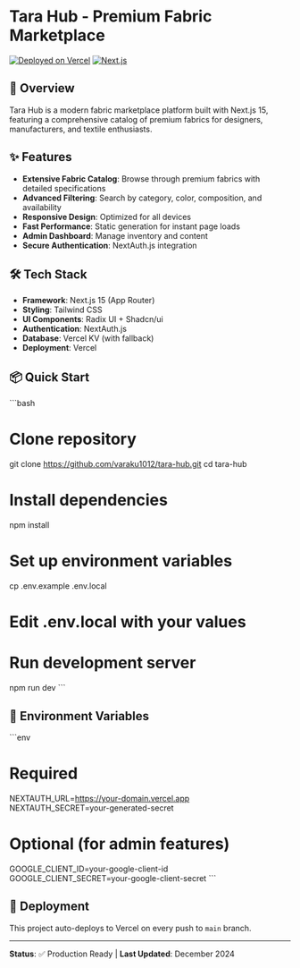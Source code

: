 # Tara Hub - Premium Fabric Marketplace

[![Deployed on Vercel](https://img.shields.io/badge/Deployed%20on-Vercel-black?style=for-the-badge&logo=vercel)](https://tara-hub.vercel.app)
[![Next.js](https://img.shields.io/badge/Next.js-15-black?style=for-the-badge&logo=next.js)](https://nextjs.org)

## 🚀 Overview

Tara Hub is a modern fabric marketplace platform built with Next.js 15, featuring a comprehensive catalog of premium fabrics for designers, manufacturers, and textile enthusiasts.

## ✨ Features

- **Extensive Fabric Catalog**: Browse through premium fabrics with detailed specifications
- **Advanced Filtering**: Search by category, color, composition, and availability
- **Responsive Design**: Optimized for all devices
- **Fast Performance**: Static generation for instant page loads
- **Admin Dashboard**: Manage inventory and content
- **Secure Authentication**: NextAuth.js integration

## 🛠️ Tech Stack

- **Framework**: Next.js 15 (App Router)
- **Styling**: Tailwind CSS
- **UI Components**: Radix UI + Shadcn/ui
- **Authentication**: NextAuth.js
- **Database**: Vercel KV (with fallback)
- **Deployment**: Vercel

## 📦 Quick Start

\`\`\`bash
# Clone repository
git clone https://github.com/varaku1012/tara-hub.git
cd tara-hub

# Install dependencies
npm install

# Set up environment variables
cp .env.example .env.local
# Edit .env.local with your values

# Run development server
npm run dev
\`\`\`

## 🔧 Environment Variables

\`\`\`env
# Required
NEXTAUTH_URL=https://your-domain.vercel.app
NEXTAUTH_SECRET=your-generated-secret

# Optional (for admin features)
GOOGLE_CLIENT_ID=your-google-client-id
GOOGLE_CLIENT_SECRET=your-google-client-secret
\`\`\`

## 🚀 Deployment

This project auto-deploys to Vercel on every push to `main` branch.

---

**Status**: ✅ Production Ready | **Last Updated**: December 2024
